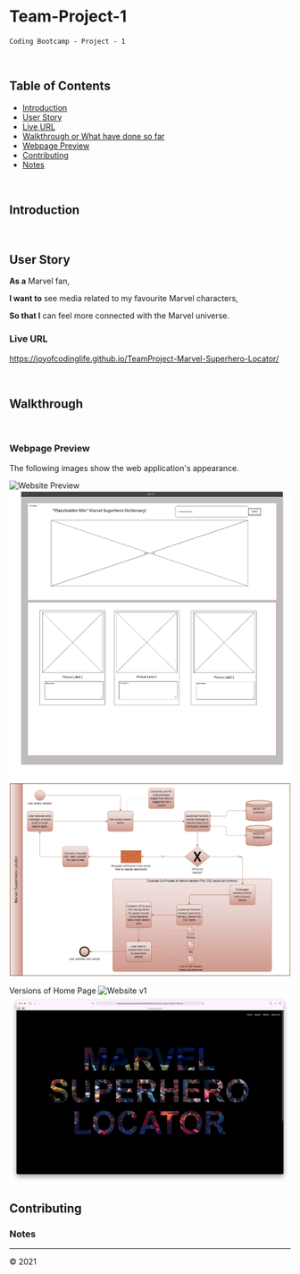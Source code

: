 # Team-Project-1
    Coding Bootcamp - Project - 1
<br>

## Table of Contents
* [Introduction](#introduction)
* [User Story](#userstory)
* [Live URL](#live-url)
* [Walkthrough or What have done so far](#walkthrough)
* [Webpage Preview](#webpage-preview)
* [Contributing](#contributing)
* [Notes](#notes)

<br>

## Introduction

<br>

## User Story
**As a** Marvel fan, 
<br>

**I want to** see media related to my favourite Marvel characters,
<br>

**So that I** can feel more connected with the Marvel universe. 
<br>

### Live URL
https://joyofcodinglife.github.io/TeamProject-Marvel-Superhero-Locator/

<br>

## Walkthrough

<br>


### Webpage Preview
The following images show the web application's appearance.

![Website Preview](./assets/images/WebsitePreview.png)
![Website Wireframe](./assets/images/marvelWireframe.png)
![Website Flow](./assets/images/userProcessModelFlowV1.png)
<br>

Versions of Home Page
![Website v1](./assets/images/v1.png)
![Website v2](./assets/images/v2.png)

## Contributing


### Notes

---
© 2021 